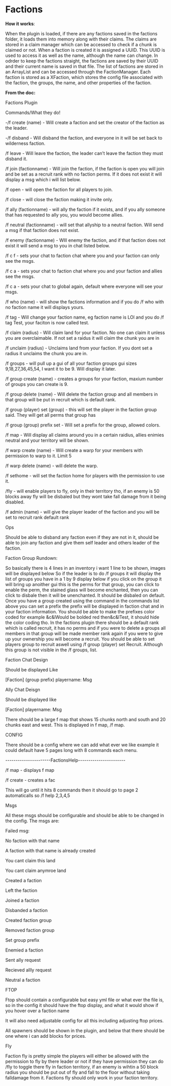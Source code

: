# Factions
<strong>How it works</strong>:

When the plugin is loaded, if there are any factions saved in the factions folder, it loads them into memory along with their claims.
The claims are stored in a claim manager which can be accessed to check if a chunk is claimed or not.
When a faction is created it is assigned a UUID.  This UUID is used to access it as well as the name, although the name can change.  In odrder to keep the factions straight, the factions are saved by their UUID and their current name is saved in that file.  The list of factions are stored in an ArrayList and can be accessed through the FactionManager.  Each faction is stored as a XFaction, which stores the config file associated with the faction, the groups, the name, and other properties of the faction.

<strong>From the doc:</strong>

Factions Plugin

Commands/What they do!

-/f create (name) - Will create a faction and set the creator of the faction as the leader.

-/f disband - Will disband the faction, and everyone in it will be set back to wilderness faction.

/f leave - Will leave the faction, the leader can’t leave the faction they must disband it.

/f join (factionname) - Will join the faction, if the faction is open you will join and be set as a recruit rank with no faction perms. If it does not  exist it will display a msg which i will list below.

/f open - will open the faction for all players to join.

/f close - will close the faction making it invite only.

/f ally (factionname) - will ally the faction if it exists, and if you ally someone that has requested to ally you, you would become allies.

/f neutral (factionname) - will set that allyship to a neutral faction. Will send a msg if that faction does not exist. 

/f enemy (factionname) - WIll enemy the faction, and if that faction does not exist it will send a msg to you in chat listed below.

/f c f - sets your chat to faction chat where you and your faction can only see the msgs.

/f c a - sets your chat to faction chat where you and your faction and allies see the msgs.

/f c a - sets your chat to global again, default where everyone will see your msgs.

/f who (name) - will show the factions information and if you do /f who with no faction name it will displays yours.

/f tag - Will change your faction name, eg faction name is LOl and you do /f tag Test, your faciton is now called test.

/f claim (radius) - Will claim land for your faction. No one can claim it unless you are overclaimable. If not set a raidus it will claim the chunk you are in

/f unclaim (radius) - Unclaims land from your faction. If you dont set a radius it unclaims the chunk you are in.

/f groups - will pull up a gui of all your faction groups gui sizes 9,18,27,36,45,54, I want it to be 9. Will display it later.

/f group create (name) - creates a groups for your faction, maxium number of groups you can create is 9.

/f group delete (name) - Will delete the faction group and all members in that group will be put in recruit which is default rank.

/f group (player) set (group) - this will set the player in the faction group said. They will get all perms that group has

/f group (group) prefix set - Will set a prefix for the group, allowed colors.

/f map - Will display all claims around you in a certain raidius, allies enimies neutral and your territory will be shown.

/f warp create (name) - Will create a warp for your members with permission to warp to it. Limit 5

/f warp delete (name) - will delete the warp.

/f sethome - will set the faction home for players with the permission to use it.

/fly - will enable players to fly, only in their territory tho, if an enemy is 50 blocks away fly will be disbaled but they wont take fall damage from it being disabled.

/f admin (name) - will give the player leader of the faction and you will be set to recruit rank default rank





Ops

Should be able to disband any faction even if they are not in it, should be able to join any faction and give them self leader and others leader of the faction.

Faction Group Rundown:

So basically there is 4 lines in an inventory i want 1 line to be shown, images will be displayed below So if the leader is to do /f groups it will display the list of groups you have in a 1 by 9  display below if you click on the group it will bring up anoither gui this is the perms for that group, you can click to enable the perm, the stained glass will become enchanted, then you can click to disbale then it will be unenchanted. It should be disbaled on default. Once you have a group created using the command in the commands list above you can set a prefix the prefix will be displayed in faction chat and in your faction information. You should be able to make the prefixes color coded for example &c&lWould be bolded red then&c&lTest, it should hide the color coding tho. In the factions plugin there should be a default rank which is called recruit, it has no perms and if you were to delete a groups all members in that group will be made member rank again if you were to give up your ownership you will become a recruit. You should be able to set players group to recruit aswell using /f group (player) set Recruit. Although this group is not visible in the /f groups, list.

Faction Chat Design

Should be displayed Like

\[Faction\] (group prefix) playername: Msg

Ally Chat Deisgn

Should be displayed like

\[Faction\] playername: Msg

There should be a large f map that shows 15 chunks north and south and 20 chunks east and west. This is displayed in f map, /f map.














CONFIG

There should be a config where we can add what ever we like example it could default have 5 pages long with 8 commands each menu.

----------------------FactionsHelp-----------------------

/f map - displays f map

/f create - creates a fac


This will go until it hits 8 commands then it should go to page 2 automaticalls so /f help 2,3,4,5 

Msgs

All these msgs should be configurable and should be able to be changed in the config. The msgs are:

Failed msg:

No faction with that name

A faction with that name is already created

You cant claim this land

You cant claim anymroe land

Created a faction

Left the faction

Joined a faction

Disbanded a faction

Created faction group

Removed faction group

Set group prefix

Enemied a faction

Sent ally request

Recieved allly request

Neutral a faction

FTOP

Ftop should contain a configurable but easy yml file or what ever the file is, so in the config it should have the ftop display, and what it would show if you hover over a faction name

It will also need adjustable config for all this including adjusting ftop prices.

All spawners should be shown in the plugin, and below that there should be one where i can add blocks for prices.

Fly

Faction fly is pretty simple the players will either be allowed with the permission to fly by there leader or not if they have permission they can do /fly to toggle there fly in faction territory, if an enemy is wihtin a 50 block radius you should be put out of fly and fall to the floor without taking falldamage from it. Factions fly should only work in your faction territory.
